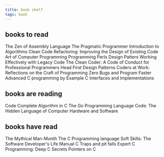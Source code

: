```yaml
---
title: book shelf
tags: book
---
```


books to read
------------------
The Zen of Assembly Language
The Pragmatic Programmer
Introduction to Algorithms
Clean Code
Refactoring: Improving the Design of Existing Code
Art of Computer Programming
Programming Perls
Design Patters
Working Effectively with Legacy Code
The Clean Coder: A Code of Conduct for Professional Programmers
Head First Design Patterns
Coders at Work: Reflections on the Craft of Programming
Zero Bugs and Program Faster
Advanced C programming by Example
C Interfaces and Implementations


books are reading
------------------
Code Complete
Algorithm in C
The Go Programming Language
Code: The Hidden Language of Computer Hardware and Software



books have read
------------------
The Mythical Man-Month
The C Programming language
Soft Skills: The Software Developer's Life Manual
C Traps and pit falls
Expert C Programming: Deep C Secrets
Pointers on C
